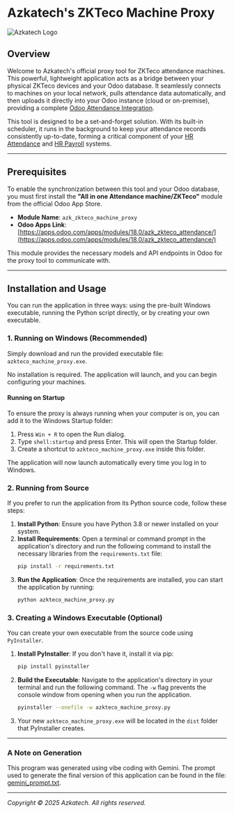 # Azkatech's ZKTeco Machine Proxy

![Azkatech Logo](https://azka.tech/wp-content/uploads/2025/03/Azkatech-Logo-with-Transparent-Background-Wide-1024x211.webp)

## Overview

Welcome to Azkatech's official proxy tool for ZKTeco attendance machines. This powerful, lightweight application acts as a bridge between your physical ZKTeco devices and your Odoo database. It seamlessly connects to machines on your local network, pulls attendance data automatically, and then uploads it directly into your Odoo instance (cloud or on-premise), providing a complete [Odoo Attendance Integration](https://azka.tech).

This tool is designed to be a set-and-forget solution. With its built-in scheduler, it runs in the background to keep your attendance records consistently up-to-date, forming a critical component of your [HR Attendance](https://azka.tech) and [HR Payroll](https://azka.tech) systems.

---

## Prerequisites

To enable the synchronization between this tool and your Odoo database, you must first install the **"All in one Attendance machine/ZKTeco"** module from the official Odoo App Store.

* **Module Name**: `azk_zkteco_machine_proxy`
* **Odoo Apps Link**: [https://apps.odoo.com/apps/modules/18.0/azk_zkteco_attendance/](https://apps.odoo.com/apps/modules/18.0/azk_zkteco_attendance/)

This module provides the necessary models and API endpoints in Odoo for the proxy tool to communicate with.

---

## Installation and Usage

You can run the application in three ways: using the pre-built Windows executable, running the Python script directly, or by creating your own executable.

### 1. Running on Windows (Recommended)

Simply download and run the provided executable file: `azkteco_machine_proxy.exe`.

No installation is required. The application will launch, and you can begin configuring your machines.

#### Running on Startup

To ensure the proxy is always running when your computer is on, you can add it to the Windows Startup folder:

1.  Press `Win + R` to open the Run dialog.
2.  Type `shell:startup` and press Enter. This will open the Startup folder.
3.  Create a shortcut to `azkteco_machine_proxy.exe` inside this folder.

The application will now launch automatically every time you log in to Windows.

### 2. Running from Source

If you prefer to run the application from its Python source code, follow these steps:

1.  **Install Python**: Ensure you have Python 3.8 or newer installed on your system.
2.  **Install Requirements**: Open a terminal or command prompt in the application's directory and run the following command to install the necessary libraries from the `requirements.txt` file:
    ```bash
    pip install -r requirements.txt
    ```
3.  **Run the Application**: Once the requirements are installed, you can start the application by running:
    ```bash
    python azkteco_machine_proxy.py
    ```

### 3. Creating a Windows Executable (Optional)

You can create your own executable from the source code using `PyInstaller`.

1.  **Install PyInstaller**: If you don't have it, install it via pip:
    ```bash
    pip install pyinstaller
    ```
2.  **Build the Executable**: Navigate to the application's directory in your terminal and run the following command. The `-w` flag prevents the console window from opening when you run the application.
    ```bash
    pyinstaller --onefile -w azkteco_machine_proxy.py
    ```
3.  Your new `azkteco_machine_proxy.exe` will be located in the `dist` folder that PyInstaller creates.

---

### A Note on Generation

This program was generated using vibe coding with Gemini. The prompt used to generate the final version of this application can be found in the file: [gemini_prompt.txt](gemini_prompt.txt).

---

*Copyright © 2025 Azkatech. All rights reserved.*
